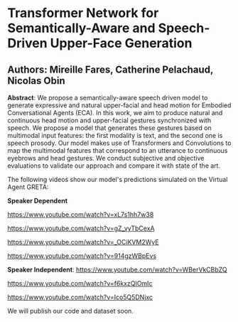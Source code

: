 # Transformer Network for Semantically-Aware and Speech-Driven Upper-Face Generation
## Authors: Mireille Fares, Catherine Pelachaud, Nicolas Obin

**Abstract**: We propose a semantically-aware speech driven model to generate expressive and natural upper-facial and head motion for Embodied Conversational Agents (ECA). In this work, we aim to produce natural and continuous head motion and upper-facial gestures synchronized with speech. We propose a model that generates these gestures based on multimodal input features: the first modality is text, and the second one is speech prosody. Our model makes use of Transformers and Convolutions to map the multimodal features that correspond to an utterance to continuous eyebrows and head gestures. We conduct subjective and objective evaluations to validate our approach and compare it with state of the art.

The following videos show our model's predictions simulated on the Virtual Agent GRETA:

**Speaker Dependent**

https://www.youtube.com/watch?v=xL7s1hh7w38

https://www.youtube.com/watch?v=gZ_vyTbCexA

https://www.youtube.com/watch?v=_OCiKVM2WyE

https://www.youtube.com/watch?v=914gzWBpEvs


**Speaker Independent**:
https://www.youtube.com/watch?v=WBerVkCBbZQ

https://www.youtube.com/watch?v=f6kxzQIOmIc

https://www.youtube.com/watch?v=Ico5Q5DNjxc



We will publish our code and dataset soon.

